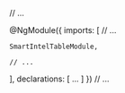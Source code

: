 // ...

@NgModule({
imports: [
// ...

    SmartIntelTableModule,

    // ...

],
declarations: [ ... ]
})
// ...
